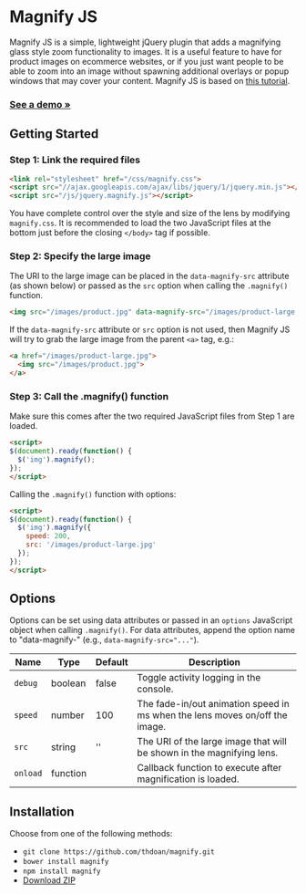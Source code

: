 # Magnify JS

Magnify JS is a simple, lightweight jQuery plugin that adds a magnifying glass style zoom functionality to images. It is a useful feature to have for product images on ecommerce websites, or if you just want people to be able to zoom into an image without spawning additional overlays or popup windows that may cover your content. Magnify JS is based on [this tutorial](http://thecodeplayer.com/walkthrough/magnifying-glass-for-images-using-jquery-and-css3).

### [See a demo &raquo;](http://thdoan.github.io/magnify/demo.html)

## Getting Started

### Step 1: Link the required files

```html
<link rel="stylesheet" href="/css/magnify.css">
<script src="//ajax.googleapis.com/ajax/libs/jquery/1/jquery.min.js"></script>
<script src="/js/jquery.magnify.js"></script>
```

You have complete control over the style and size of the lens by modifying `magnify.css`. It is recommended to load the two JavaScript files at the bottom just before the closing `</body>` tag if possible.

### Step 2: Specify the large image

The URI to the large image can be placed in the `data-magnify-src` attribute (as shown below) or passed as the `src` option when calling the `.magnify()` function.

```html
<img src="/images/product.jpg" data-magnify-src="/images/product-large.jpg">
```

If the `data-magnify-src` attribute or `src` option is not used, then Magnify JS will try to grab the large image from the parent `<a>` tag, e.g.:

```html
<a href="/images/product-large.jpg">
  <img src="/images/product.jpg">
</a>
```

### Step 3: Call the .magnify() function

Make sure this comes after the two required JavaScript files from Step 1 are loaded.

```html
<script>
$(document).ready(function() {
  $('img').magnify();
});
</script>
```

Calling the `.magnify()` function with options:

```html
<script>
$(document).ready(function() {
  $('img').magnify({
    speed: 200,
    src: '/images/product-large.jpg'
  });
});
</script>
```

## Options

Options can be set using data attributes or passed in an `options` JavaScript object when calling `.magnify()`. For data attributes, append the option name to "data-magnify-" (e.g., `data-magnify-src="..."`).

Name     | Type     | Default | Description
-------- | -------- | ------- | -----------
`debug`  | boolean  | false   | Toggle activity logging in the console.
`speed`  | number   | 100     | The fade-in/out animation speed in ms when the lens moves on/off the image.
`src`    | string   | ''      | The URI of the large image that will be shown in the magnifying lens.
`onload` | function |         | Callback function to execute after magnification is loaded.

## Installation

Choose from one of the following methods:

- `git clone https://github.com/thdoan/magnify.git`
- `bower install magnify`
- `npm install magnify`
- [Download ZIP](https://github.com/thdoan/magnify/archive/master.zip)